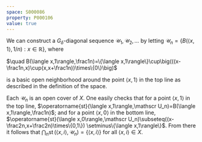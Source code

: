 ```yaml
---
space: S000086
property: P000106
value: true
---
```


We can construct a $G_\delta$-diagonal sequence $\mathscr U_1,\mathscr U_2, \dots$ by letting
$\mathscr U_n=\{B(\langle x,1\rangle,1/n):x\in\mathbb R\}$, where

$\quad B(\langle x,1\rangle,\frac1n)=\{\langle x,1\rangle\}\cup\big(((x-\frac1n,x)\cup(x,x+\frac1n))\times\{0\}\big)$

is a basic open neighborhood around the point
$\langle x,1\rangle$ in the top line as described in the definition of the space.

Each $\mathscr U_n$ is an open cover of $X$.
One easily checks that for a point $\langle x,1\rangle$ in the top line,
$\operatorname{st}(\langle x,1\rangle,\mathscr U_n)=B(\langle x,1\rangle,\frac1n)$;
and for a point $\langle x,0\rangle$ in the bottom line,
$\operatorname{st}(\langle x,0\rangle,\mathscr U_n)\subseteq((x-\frac2n,x+\frac2n)\times\{0,1\})
\setminus\{\langle x,1\rangle\}$.
From there it follows that 
$\bigcap_n\operatorname{st}(\langle x,i\rangle,\mathscr U_n)=\{\langle x,i\rangle\}$
for all $\langle x,i\rangle\in X$.
